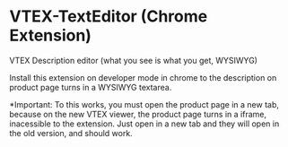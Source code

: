 # VTEX-TextEditor (Chrome Extension)
VTEX Description editor (what you see is what you get, WYSIWYG)

Install this extension on developer mode in chrome to the description on product page turns in a WYSIWYG textarea.

*Important: To this works, you must open the product page in a new tab, because on the new VTEX viewer, the product page turns in a iframe, inacessible to the extension. Just open in a new tab and they will open in the old version, and should work.
